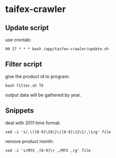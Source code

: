 # taifex-crawler

## Update script

use crontab:

```
00 17 * * * bash /app/taifex-crawler/update.sh
```

## Filter script

give the product id to program:

```
bash filter.sh TX
```

output data will be gathered by year.

## Snippets

deal with 2011 time format:

```
sed -i 's/,\([0-9]\{6\}\)[0-9]\{2\}/,\1/g' file
```

remove product month:

```
sed -i 's/MTX ,[0-9]\+ ,/MTX ,/g' file
```


